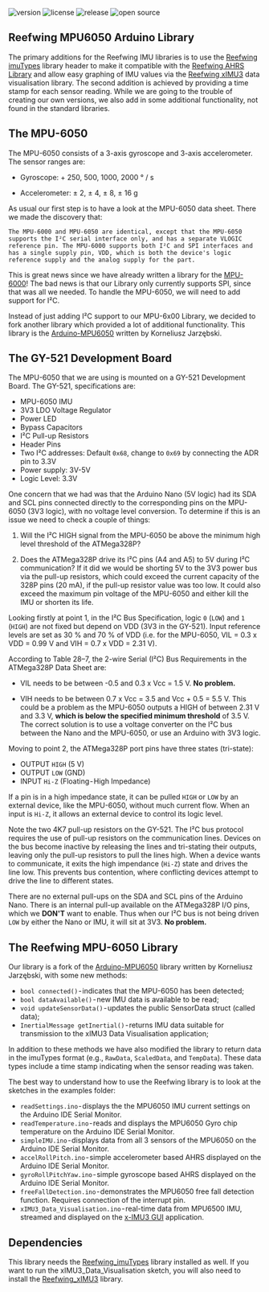 ![version](https://img.shields.io/github/v/tag/Reefwing-Software/Reefwing-MPU6050) ![license](https://img.shields.io/badge/license-MIT-green) ![release](https://img.shields.io/github/release-date/Reefwing-Software/Reefwing-MPU6050?color="red") ![open source](https://badgen.net/badge/open/source/blue?icon=github)

## Reefwing MPU6050 Arduino Library

 The primary additions for the Reefwing IMU libraries is to use the [Reefwing imuTypes](https://github.com/Reefwing-Software/Reefwing-imuTypes) library header to make it compatible with the [Reefwing AHRS Library](https://github.com/Reefwing-Software/Reefwing-AHRS) and allow easy graphing of IMU values via the [Reefwing xIMU3](https://github.com/Reefwing-Software/Reefwing-xIMU3) data visualisation library. The second addition is achieved by providing a time stamp for each sensor reading. While we are going to the trouble of creating our own versions, we also add in some additional functionality, not found in the standard libraries.

## The MPU-6050

The MPU-6050 consists of a 3-axis gyroscope and 3-axis accelerometer. The sensor ranges are:

- Gyroscope: + 250, 500, 1000, 2000 ° / s

- Accelerometer: ± 2, ± 4, ± 8, ± 16 g

As usual our first step is to have a look at the MPU-6050 data sheet. There we made the discovery that:

`The MPU-6000 and MPU-6050 are identical, except that the MPU-6050 supports the I²C serial interface only, and has a separate VLOGIC reference pin. The MPU-6000 supports both I²C and SPI interfaces and has a single supply pin, VDD, which is both the device's logic reference supply and the analog supply for the part.`

This is great news since we have already written a library for the [MPU-6000](https://github.com/Reefwing-Software/MPU6x00)! The bad news is that our Library only currently supports SPI, since that was all we needed. To handle the MPU-6050, we will need to add support for I²C. 

Instead of just adding I²C support to our MPU-6x00 Library, we decided to fork another library which provided a lot of additional functionality. This library is the [Arduino-MPU6050](https://github.com/jarzebski/Arduino-MPU6050/tree/dev) written by Korneliusz Jarzębski.

## The GY-521 Development Board

The MPU-6050 that we are using is mounted on a GY-521 Development Board. The GY-521, specifications are:

- MPU-6050 IMU
- 3V3 LDO Voltage Regulator
- Power LED
- Bypass Capacitors
- I²C Pull-up Resistors
- Header Pins
- Two I²C addresses: Default `0x68`, change to `0x69` by connecting the ADR pin to 3.3V
- Power supply: 3V-5V
- Logic Level: 3.3V

One concern that we had was that the Arduino Nano (5V logic) had its SDA and SCL pins connected directly to the corresponding pins on the MPU-6050 (3V3 logic), with no voltage level conversion. To determine if this is an issue we need to check a couple of things:

1. Will the I²C HIGH signal from the MPU-6050 be above the minimum high level threshold of the ATMega328P?

2. Does the ATMega328P drive its I²C pins (A4 and A5) to 5V during I²C communication? If it did we would be shorting 5V to the 3V3 power bus via the pull-up resistors, which could exceed the current capacity of the 328P pins (20 mA), if the pull-up resistor value was too low. It could also exceed the maximum pin voltage of the MPU-6050 and either kill the IMU or shorten its life.

Looking firstly at point 1, in the I²C Bus Specification, logic `0` (`LOW`) and `1` (`HIGH`) are not fixed but depend on VDD (3V3 in the GY-521). Input reference levels are set as 30 % and 70 % of VDD (i.e. for the MPU-6050, VIL = 0.3 x VDD = 0.99 V and VIH = 0.7 x VDD = 2.31 V).

According to Table 28–7, the 2-wire Serial (I²C) Bus Requirements in the ATMega328P Data Sheet are:

- VIL needs to be between -0.5 and 0.3 x Vcc = 1.5 V. **No problem.**

- VIH needs to be between 0.7 x Vcc = 3.5 and Vcc + 0.5 = 5.5 V. This could be a problem as the MPU-6050 outputs a HIGH of between 2.31 V and 3.3 V, **which is below the specified minimum threshold** of 3.5 V. The correct solution is to use a voltage converter on the I²C bus between the Nano and the MPU-6050, or use an Arduino with 3V3 logic.

Moving to point 2, the ATMega328P port pins have three states (tri-state):

- OUTPUT `HIGH` (5 V)
- OUTPUT `LOW` (GND)
- INPUT `Hi-Z` (Floating - High Impedance)

If a pin is in a high impedance state, it can be pulled `HIGH` or `LOW` by an external device, like the MPU-6050, without much current flow. When an input is `Hi-Z`, it allows an external device to control its logic level.

Note the two 4K7 pull-up resistors on the GY-521. The I²C bus protocol requires the use of pull-up resistors on the communication lines. Devices on the bus become inactive by releasing the lines and tri-stating their outputs, leaving only the pull-up resistors to pull the lines high. When a device wants to communicate, it exits the high impendance (`Hi-Z`) state and drives the line low. This prevents bus contention, where conflicting devices attempt to drive the line to different states.

There are no external pull-ups on the SDA and SCL pins of the Arduino Nano. There is an internal pull-up available on the ATMega328P I/O pins, which we **DON'T** want to enable. Thus when our I²C bus is not being driven `LOW` by either the Nano or IMU, it will sit at 3V3. **No problem.**

## The Reefwing MPU-6050 Library

Our library is a fork of the [Arduino-MPU6050](https://github.com/jarzebski/Arduino-MPU6050/tree/dev) library written by Korneliusz Jarzębski, with some new methods:

- `bool connected()` - indicates that the MPU-6050 has been detected;
- `bool dataAvailable()` - new IMU data is available to be read;
- `void updateSensorData()` - updates the public SensorData struct (called data);
- `InertialMessage getInertial()` - returns IMU data suitable for transmission to the xIMU3 Data Visualisation application;

In addition to these methods we have also modified the library to return data in the imuTypes format (e.g., `RawData`, `ScaledData`, and `TempData`). These data types include a time stamp indicating when the sensor reading was taken.

The best way to understand how to use the Reefwing library is to look at the sketches in the examples folder:

- `readSettings.ino` - displays the the MPU6050 IMU current settings on the Arduino IDE Serial Monitor.
- `readTemperature.ino` - reads and displays the MPU6050 Gyro chip temperature on the Arduino IDE Serial Monitor.
- `simpleIMU.ino` - displays data from all 3 sensors of the MPU6050 on the Arduino IDE Serial Monitor.
- `accelRollPitch.ino` - simple accelerometer based AHRS displayed on the Arduino IDE Serial Monitor.
- `gyroRollPitchYaw.ino` - simple gyroscope based AHRS displayed on the Arduino IDE Serial Monitor.
- `freeFallDetection.ino` - demonstrates the MPU6050 free fall detection function. Requires connection of the interrupt pin.
- `xIMU3_Data_Visualisation.ino` - real-time data from MPU6500 IMU, streamed and displayed on the [x-IMU3 GUI](https://x-io.co.uk/x-imu3/#downloads) application.

## Dependencies

This library needs the [Reefwing_imuTypes](https://github.com/Reefwing-Software/Reefwing-imuTypes) library installed as well. If you want to run the xIMU3_Data_Visualisation sketch, you will also need to install the [Reefwing_xIMU3](https://github.com/Reefwing-Software/Reefwing-xIMU3) library.